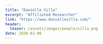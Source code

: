 ```yaml
---
title: "Danielle Villa"
excerpt: "Affiliated Researcher"
link: "https://www.daniellevilla.com/"
header:
  teaser: /assets/images/people/villa.png
date: 2020-01-06
---
```

